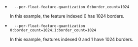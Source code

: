 
- ```
    --per-float-feature-quantization 0:border_count=1024
    ```
    
    In this example, the feature indexed 0 has 1024 borders.
    
- ```
    --per-float-feature-quantization 0:border_count=1024;1:border_count=1024
    ```
    
    In this example, features indexed 0 and 1 have 1024 borders.
    
